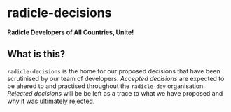 # radicle-decisions

**Radicle Developers of All Countries, Unite!**

## What is this?

`radicle-decisions` is the home for our proposed decisions that have been scrutinised by our team of developers.
_Accepted decisions_ are expected to be ahered to and practised throughout the `radicle-dev` organisation.
_Rejected decisions_ will be be left as a trace to what we have proposed and why it was ultimately rejected.

